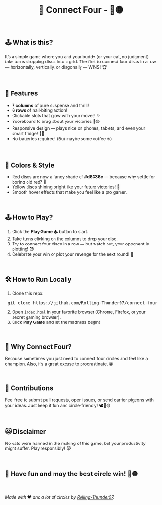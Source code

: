 <h1 align="center"> 🎉 Connect Four - 🔴🟡 </h1>

<br>

## 🕹️ What is this?

It’s a simple game where you and your buddy (or your cat, no judgment) take turns dropping discs into a grid. The first to connect four discs in a row — horizontally, vertically, or diagonally — WINS! 🏆

<br>

## 🚀 Features

- **7 columns** of pure suspense and thrill!  
- **6 rows** of nail-biting action!  
- Clickable slots that glow with your moves! ✨  
- Scoreboard to brag about your victories 🔴🟡  
- Responsive design — plays nice on phones, tablets, and even your smart fridge! 📱🧊  
- No batteries required! (But maybe some coffee ☕️)  

<br>

## 🎨 Colors & Style

- Red discs are now a fancy shade of **#d6336c** — because why settle for boring old red? 💅  
- Yellow discs shining bright like your future victories! 🌟  
- Smooth hover effects that make you feel like a pro gamer.  

<br>

## 🕹️ How to Play?

1. Click the **Play Game 🕹️** button to start.  
2. Take turns clicking on the columns to drop your disc.  
3. Try to connect four discs in a row — but watch out, your opponent is plotting! 😈  
4. Celebrate your win or plot your revenge for the next round! 🎉  

<br>

## 🛠️ How to Run Locally

1. Clone this repo:  
<pre> git clone https://github.com/Rolling-Thunder07/connect-four.git </pre>

2. Open `index.html` in your favorite browser (Chrome, Firefox, or your secret gaming browser).  
3. Click **Play Game** and let the madness begin!  

<br>

## 🤔 Why Connect Four?

Because sometimes you just need to connect four circles and feel like a champion. Also, it’s a great excuse to procrastinate. 😜

<br>

## 🙌 Contributions

Feel free to submit pull requests, open issues, or send carrier pigeons with your ideas. Just keep it fun and circle-friendly! 🕊️🔴🟡

<br>

## 🐱 Disclaimer

No cats were harmed in the making of this game, but your productivity might suffer. Play responsibly! 😹

<br>

## 🎉 Have fun and may the best circle win! 🔴🟡

<br>

*Made with ❤️ and a lot of circles by [Rolling-Thunder07](https://github.com/Rolling-Thunder07).*
